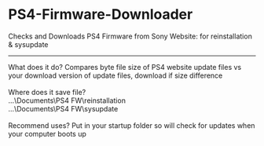 # PS4-Firmware-Downloader
Checks and Downloads PS4 Firmware from Sony Website: for reinstallation & sysupdate
<hr>
What does it do? Compares byte file size of PS4 website update files vs your download version of update files, download if size difference<br>
<br>
Where does it save file?<br>
...\Documents\PS4 FW\reinstallation<br>
...\Documents\PS4 FW\sysupdate<br>
<br>
Recommend uses? Put in your startup folder so will check for updates when your computer boots up
